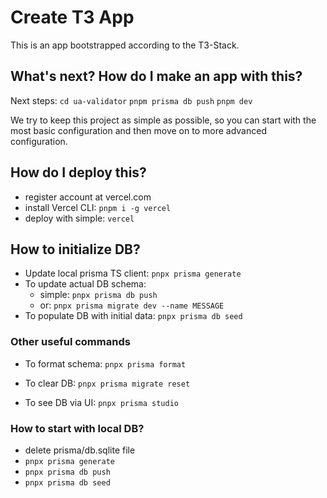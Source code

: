# Create T3 App

This is an app bootstrapped according to the T3-Stack.

## What's next? How do I make an app with this?

Next steps:
  `cd ua-validator`
  `pnpm prisma db push`
  `pnpm dev`

We try to keep this project as simple as possible, so you can start with the most basic configuration and then move on to more advanced configuration.

## How do I deploy this?

- register account at vercel.com
- install Vercel CLI: `pnpm i -g vercel`
- deploy with simple: `vercel`

## How to initialize DB?

- Update local prisma TS client: `pnpx prisma generate`
- To update actual DB schema:
  - simple: `pnpx prisma db push`
  - or: `pnpx prisma migrate dev --name MESSAGE`
- To populate DB with initial data: `pnpx prisma db seed`

### Other useful commands

- To format schema: `pnpx prisma format`
- To clear DB: `pnpx prisma migrate reset`

- To see DB via UI: `pnpx prisma studio`

### How to start with local DB?

- delete prisma/db.sqlite file
- `pnpx prisma generate`
- `pnpx prisma db push`
- `pnpx prisma db seed`
